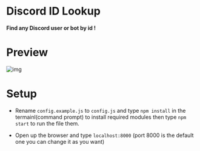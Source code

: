 # Discord ID Lookup
**Find any Discord user or bot by id !**

#

# Preview
![img](https://cdn.discordapp.com/attachments/867065467034140783/867742275835396116/unknown.png)


# Setup

- Rename `config.example.js` to `config.js` and type `npm install` in the termainl(command prompt) to install required modules then type `npm start` to run the file them.

- Open up the browser and type `localhost:8000` (port 8000 is the default one you can change it as you want)

#